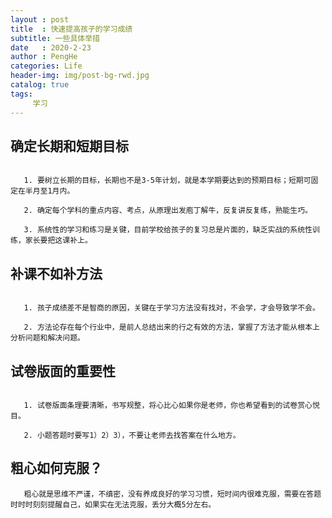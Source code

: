 ```yaml
---
layout : post
title  : 快速提高孩子的学习成绩
subtitle: 一些具体举措
date   : 2020-2-23
author : PengHe
categories: Life
header-img: img/post-bg-rwd.jpg
catalog: true
tags:
     学习
---
```


## 确定长期和短期目标

```

   1. 要树立长期的目标，长期也不是3-5年计划，就是本学期要达到的预期目标；短期可固定在半月至1月内。

   2. 确定每个学科的重点内容、考点，从原理出发庖丁解牛，反复讲反复练，熟能生巧。

   3. 系统性的学习和练习是关键，目前学校给孩子的复习总是片面的，缺乏实战的系统性训练，家长要把这课补上。

```

## 补课不如补方法

```

   1. 孩子成绩差不是智商的原因，关键在于学习方法没有找对，不会学，才会导致学不会。

   2. 方法论存在每个行业中，是前人总结出来的行之有效的方法，掌握了方法才能从根本上分析问题和解决问题。

```

## 试卷版面的重要性

```

   1. 试卷版面条理要清晰，书写规整，将心比心如果你是老师，你也希望看到的试卷赏心悦目。

   2. 小题答题时要写1）2）3），不要让老师去找答案在什么地方。

```

## 粗心如何克服？

```
   粗心就是思维不严谨，不缜密，没有养成良好的学习习惯，短时间内很难克服，需要在答题时时时刻刻提醒自己，如果实在无法克服，丢分大概5分左右。

```

   
